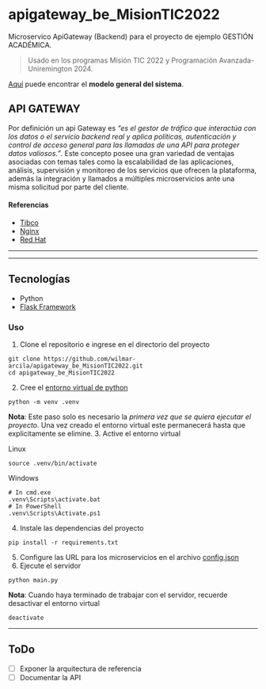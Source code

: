 # apigateway_be_MisionTIC2022
Microservico ApiGateway (Backend) para el proyecto de ejemplo GESTIÓN ACADÉMICA.
> Usado en los programas Misión TIC 2022 y Programación Avanzada-Uniremington 2024.

[Aquí](resources/Modelo.md) puede encontrar el __modelo general del sistema__.
## API GATEWAY
Por definición un api Gateway es _“es el gestor de tráfico que interactúa con los datos o el servicio backend real y aplica políticas, autenticación y control de acceso general para las llamadas de una API para proteger datos valiosos.”_. Este concepto posee una gran variedad de ventajas asociadas con temas tales como la escalabilidad de las aplicaciones, análisis,  supervisión y monitoreo de los servicios que ofrecen la plataforma, además la integración y llamados a múltiples microservicios ante una misma solicitud por parte del cliente.

#### Referencias
- [Tibco](https://www.tibco.com/glossary/what-is-an-api-gateway)
- [Nginx](https://www.nginx.com/learn/api-gateway/)
- [Red Hat](https://www.redhat.com/es/topics/api/what-does-an-api-gateway-do)
---
---
## Tecnologías
- Python
- [Flask Framework](https://flask.palletsprojects.com)


### Uso
1. Clone el repositorio e ingrese en el directorio del proyecto
```
git clone https://github.com/wilmar-arcila/apigateway_be_MisionTIC2022.git
cd apigateway_be_MisionTIC2022
```
2. Cree el [entorno virtual de python](https://docs.python.org/es/3/library/venv.html)
```
python -m venv .venv
```
__Nota__: Este paso solo es necesario la _primera vez que se quiera ejecutar el proyecto_. Una vez creado el entorno virtual este permanecerá hasta que explicitamente se elimine.
3. Active el entorno virtual

Linux
```
source .venv/bin/activate
```
Windows
```
# In cmd.exe
.venv\Scripts\activate.bat
# In PowerShell
.venv\Scripts\Activate.ps1
```
4. Instale las dependencias del proyecto
```
pip install -r requirements.txt
```
5. Configure las URL para los microservicios en el archivo [config.json](config.json)
6. Ejecute el servidor
```
python main.py
```
__Nota__: Cuando haya terminado de trabajar con el servidor, recuerde desactivar el entorno virtual
```
deactivate
```
---
## ToDo
- [ ] Exponer la arquitectura de referencia
- [ ] Documentar la API